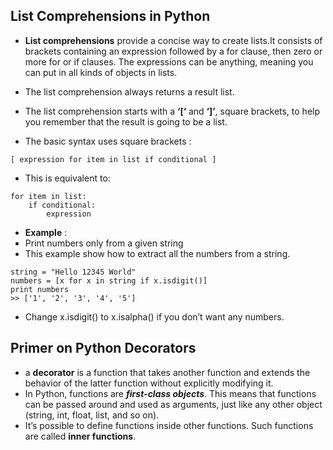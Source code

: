 
## List Comprehensions in Python
* **List comprehensions** provide a concise way to create lists.It consists of brackets containing an expression followed by a for clause, then zero or more for or if clauses. The expressions can be anything, meaning you can put in all kinds of objects in lists.
* The list comprehension always returns a result list.
* The list comprehension starts with a **‘[‘** and **‘]’**, square brackets, to help you remember that the result is going to be a list.

* The basic syntax uses square brackets :
```
[ expression for item in list if conditional ]
```
* This is equivalent to:

```
for item in list:
    if conditional:
        expression
```

* **Example** :
* Print numbers only from a given string
* This example show how to extract all the numbers from a string.

```
string = "Hello 12345 World"
numbers = [x for x in string if x.isdigit()]
print numbers
>> ['1', '2', '3', '4', '5']
```

* Change x.isdigit() to x.isalpha() if you don’t want any numbers.

## Primer on Python Decorators
* a **decorator** is a function that takes another function and extends the behavior of the latter function without explicitly modifying it.
* In Python, functions are ***first-class objects***. This means that functions can be passed around and used as arguments, just like any other object (string, int, float, list, and so on).
* It’s possible to define functions inside other functions. Such functions are called **inner functions**. 
